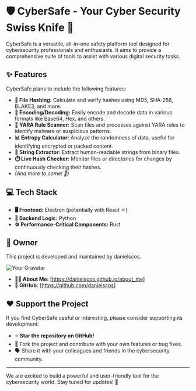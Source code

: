 # 🛡️ CyberSafe - Your Cyber Security Swiss Knife 🔪

CyberSafe is a versatile, all-in-one safety platform tool designed for cybersecurity professionals and enthusiasts. It aims to provide a comprehensive suite of tools to assist with various digital security tasks.

## ✨ Features

CyberSafe plans to include the following features:

*   **🧮 File Hashing:** Calculate and verify hashes using MD5, SHA-256, BLAKE3, and more.
*   **🔄 Encoding/Decoding:** Easily encode and decode data in various formats like Base64, Hex, and others.
*   **📜 YARA Rule Scanner:** Scan files and processes against YARA rules to identify malware or suspicious patterns.
*   **📊 Entropy Calculator:** Analyze the randomness of data, useful for identifying encrypted or packed content.
*   **📄 String Extractor:** Extract human-readable strings from binary files.
*   **⏱️ Live Hash Checker:** Monitor files or directories for changes by continuously checking their hashes.
*   *(And more to come! 🚀)*

## 💻 Tech Stack

*   **🖥️ Frontend:** Electron (potentially with React ⚛️)
*   **🐍 Backend Logic:** Python
*   **⚙️ Performance-Critical Components:** Rust

## 👤 Owner

This project is developed and maintained by danielscos.

![Your Gravatar](https://www.gravatar.com/avatar/2bc553781cecd02a316c59729e84e33e?s=150)

*   **🧑‍💻 About Me:** [https://danielscos.github.io/about_me]
*   **🐙 GitHub:** [https://github.com/danielscos]

## ❤️ Support the Project

If you find CyberSafe useful or interesting, please consider supporting its development:

*   ⭐ **Star the repository on GitHub!**
*   🍴 Fork the project and contribute with your own features or bug fixes.
*   🗣️ Share it with your colleagues and friends in the cybersecurity community.

---

We are excited to build a powerful and user-friendly tool for the cybersecurity world. Stay tuned for updates! 📢


